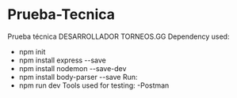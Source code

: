 # Prueba-Tecnica
Prueba técnica DESARROLLADOR TORNEOS.GG 
Dependency used:
 - npm init
 - npm install express --save
 - npm install nodemon --save-dev
 - npm install body-parser --save
 Run:
 - npm run dev
 Tools used for testing:
 -Postman

